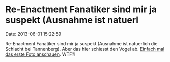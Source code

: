Re-Enactment Fanatiker sind mir ja suspekt (Ausnahme ist natuerl
================================================================

Date: 2013-06-01 15:22:59

Re-Enactment Fanatiker sind mir ja suspekt (Ausnahme ist natuerlich die
Schlacht bei Tannenberg). Aber das hier schiesst den Vogel ab. [Einfach
mal das erste Foto
anschauen](http://www.wired.com/rawfile/2013/05/civil-war/). WTF?!
